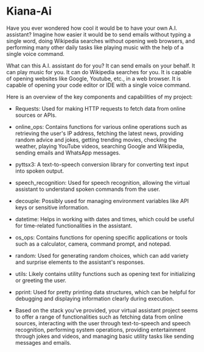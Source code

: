 # Kiana-Ai

Have you ever wondered how cool it would be to have your own  A.I. assistant? Imagine how easier it would be to send emails without typing a single word, doing Wikipedia searches without opening web browsers, and performing many other daily tasks like playing music with the help of a single voice command. 

What can this A.I. assistant do for you?
It can send emails on your behalf.
It can play music for you.
It can do Wikipedia searches for you.
It is capable of opening websites like Google, Youtube, etc., in a web browser.
It is capable of opening your code editor or IDE with a single voice command.


Here is an overview of the key components and capabilities of my project:

- Requests: Used for making HTTP requests to fetch data from online sources or APIs.

- online_ops: Contains functions for various online operations such as retrieving the user's IP address, fetching the latest news, 
  providing random advice and jokes, getting trending movies, checking the weather, playing YouTube videos, searching Google and 
  Wikipedia, sending emails and WhatsApp messages.

- pyttsx3: A text-to-speech conversion library for converting text input into spoken output.

- speech_recognition: Used for speech recognition, allowing the virtual assistant to understand spoken commands from the user.

- decouple: Possibly used for managing environment variables like API keys or sensitive information.

- datetime: Helps in working with dates and times, which could be useful for time-related functionalities in the assistant.

- os_ops: Contains functions for opening specific applications or tools such as a calculator, camera, command prompt, and notepad.

- random: Used for generating random choices, which can add variety and surprise elements to the assistant's responses.

- utils: Likely contains utility functions such as opening text for initializing or greeting the user.

- pprint: Used for pretty printing data structures, which can be helpful for debugging and displaying information clearly during 
  execution.

- Based on the stack you've provided, your virtual assistant project seems to offer a range of functionalities such as fetching data from 
  online sources, interacting with the user through text-to-speech and speech recognition, performing system operations, providing 
  entertainment through jokes and videos, and managing basic utility tasks like sending messages and emails.

